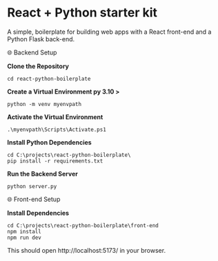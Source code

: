 # React + Python starter kit
A simple, boilerplate for building web apps with a React front-end and a Python Flask back-end.

🌐 Backend Setup

**Clone the Repository**
```
cd react-python-boilerplate
```
**Create a Virtual Environment py 3.10 >**
```
python -m venv myenvpath
```
**Activate the Virtual Environment**
```
.\myenvpath\Scripts\Activate.ps1
```
**Install Python Dependencies**
```
cd C:\projects\react-python-boilerplate\
pip install -r requirements.txt
```
**Run the Backend Server**
```
python server.py
```

🌐 Front-end Setup

**Install Dependencies**
```
cd C:\projects\react-python-boilerplate\front-end
npm install
npm run dev
```

This should open http://localhost:5173/ in your browser.
